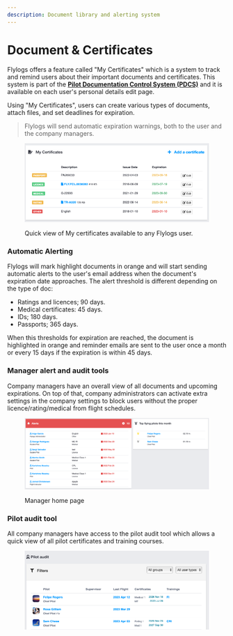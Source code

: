 ```yaml
---
description: Document library and alerting system
---
```


# Document & Certificates

Flylogs offers a feature called "My Certificates" which is a system to track and remind users about their important documents and certificates. This system is part of the [**Pilot Documentation Control System (PDCS)**](document-and-certificate-requirements.md) and it is available on each user's personal details edit page.&#x20;

Using "My Certificates", users can create various types of documents, attach files, and set deadlines for expiration.

> Flylogs will send automatic expiration warnings, both to the user and the company managers.

<figure><img src="../.gitbook/assets/Screenshot 2023-04-18 at 19.50.45.png" alt=""><figcaption><p>Quick view of My certificates available to any Flylogs user.</p></figcaption></figure>

### Automatic Alerting

Flylogs will mark highlight documents in orange and will start sending automatic alerts to the user's email address when the document's expiration date approaches. The alert threshold is different depending on the type of doc:

* Ratings and licences; 90 days.
* Medical certificates: 45 days.
* IDs; 180 days.
* Passports; 365 days.

When this thresholds for expiration are reached, the document is highlighted in orange and reminder emails are sent to the user once a month or every 15 days if the expiration is within 45 days.

### Manager alert and audit tools

Company managers have an overall view of all documents and upcoming expirations. On top of that, company administrators can activate extra settings in the company settings to block users without the proper licence/rating/medical from flight schedules.

<figure><img src="../.gitbook/assets/Screenshot 2023-04-18 at 20.12.22.png" alt=""><figcaption><p>Manager home page</p></figcaption></figure>

### Pilot audit tool

All company managers have access to the pilot audit tool which allows a quick view of all pilot certificates and training courses.

<figure><img src="../.gitbook/assets/Screenshot 2023-04-18 at 21.01.44.png" alt=""><figcaption></figcaption></figure>
